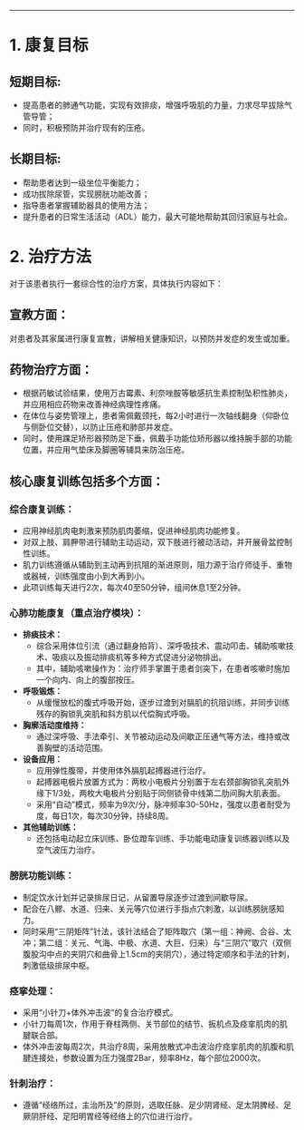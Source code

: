 ***

# 1. 康复目标

## **短期目标:**
* 提高患者的肺通气功能，实现有效排痰，增强呼吸肌的力量，力求尽早拔除气管导管；
* 同时，积极预防并治疗现有的压疮。

## **长期目标:**
* 帮助患者达到一级坐位平衡能力；
* 成功拔除尿管，实现膀胱功能改善；
* 指导患者掌握辅助器具的使用方法；
* 提升患者的日常生活活动（ADL）能力，最大可能地帮助其回归家庭与社会。

# 2. 治疗方法

对于该患者执行一套综合性的治疗方案，具体执行内容如下：

## **宣教方面：**
对患者及其家属进行康复宣教，讲解相关健康知识，以预防并发症的发生或加重。

## **药物治疗方面：**
* 根据药敏试验结果，使用万古霉素、利奈唑胺等敏感抗生素控制坠积性肺炎，并应用相应药物来改善神经病理性疼痛。
* 在体位与姿势管理上，患者需佩戴颈托，每2小时进行一次轴线翻身（仰卧位与侧卧位交替），以防止压疮和肺部并发症。
* 同时，使用踝足矫形器预防足下垂，佩戴手功能位矫形器以维持腕手部的功能位置，并应用气垫床及脚圈等辅具来防治压疮。

## 核心康复训练包括多个方面：
### **综合康复训练：** 
* 应用神经肌肉电刺激来预防肌肉萎缩，促进神经肌肉功能修复。
* 对双上肢、肩胛带进行辅助主动运动，双下肢进行被动活动，并开展骨盆控制性训练。
* 肌力训练遵循从辅助到主动再到抗阻的渐进原则，阻力源于治疗师徒手、重物或器械，训练强度由小到大再到小。
* 此项训练每天进行2次，每次40至50分钟，组间休息1至2分钟。

### **心肺功能康复（重点治疗模块）：** 
* **排痰技术：** 
  * 综合采用体位引流（通过翻身拍背）、深呼吸技术、震动叩击、辅助咳嗽技术、吸痰以及振动排痰机等多种方式促进分泌物排出。
  * 其中，辅助咳嗽操作为：治疗师手掌置于患者剑突下，在患者咳嗽时施加一个向内、向上的腹部按压。
* **呼吸锻炼：** 
  * 从缓慢放松的腹式呼吸开始，逐步过渡到对膈肌的抗阻训练，并同步训练残存的胸锁乳突肌和斜方肌以代偿胸式呼吸。
* **胸廓活动度维持：** 
  * 通过深呼吸、手法牵引、关节被动运动及间歇正压通气等方法，维持或改善胸壁的活动范围。
* **设备应用：** 
  * 应用弹性腹带，并使用体外膈肌起搏器进行治疗。
  * 起搏器电极片放置方式为：两枚小电极片分别置于左右颈部胸锁乳突肌外缘下1/3处，两枚大电极片分别贴于同侧锁骨中线第二肋间胸大肌表面。
  * 采用“自动”模式，频率为9次/分，脉冲频率30-50Hz，强度以患者耐受为度，每日1次，每次30分钟，持续8周。
* **其他辅助训练：** 
  * 还包括电动起立床训练、卧位蹬车训练、手功能电动康复训练器训练以及空气波压力治疗。

### **膀胱功能训练：** 
* 制定饮水计划并记录排尿日记，从留置导尿逐步过渡到间歇导尿。
* 配合在八髎、水道、归来、关元等穴位进行手指点穴刺激，以训练膀胱感知力。
* 同时采用“三阴矩阵”针法，该针法结合了矩阵取穴（第一组：神阙、合谷、太冲；第二组：关元、气海、中极、水道、大巨、归来）与“三阴穴”取穴（双侧腹股沟中点的夹阴穴和曲骨上1.5cm的夹阴穴），通过特定顺序和手法的针刺，刺激低级排尿中枢。

### **痉挛处理：** 
* 采用“小针刀+体外冲击波”的复合治疗模式。
* 小针刀每周1次，作用于脊柱两侧、关节部位的结节、扳机点及痉挛肌肉的肌腱联合部。
* 体外冲击波每周2次，共治疗8周，采用放散式冲击波治疗痉挛肌肉的肌腹和肌腱连接处，参数设置为压力强度2Bar，频率8Hz，每个部位2000次。

### **针刺治疗：** 
* 遵循“经络所过，主治所及”的原则，选取任脉、足少阴肾经、足太阴脾经、足厥阴肝经、足阳明胃经等经络上的穴位进行治疗。
